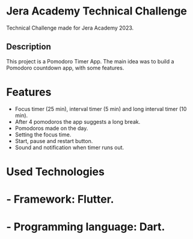 
# Jera Academy Technical Challenge

Technical Challenge made for Jera Academy 2023.

## Description

This project is a Pomodoro Timer App. The main idea was to build a Pomodoro countdown app, with some features.

# Features

- Focus timer (25 min), interval timer (5 min) and long interval timer (10 min).
- After 4 pomodoros the app suggests a long break.
- Pomodoros made on the day.
- Setting the focus time.
- Start, pause and restart button.
- Sound and notification when timer runs out.

# Used Technologies
  # - Framework: Flutter.
  # - Programming language: Dart.

